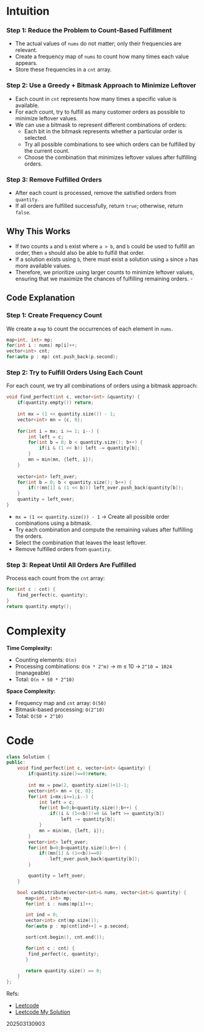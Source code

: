 # Intuition
### Step 1: Reduce the Problem to Count-Based Fulfillment  
- The actual values of `nums` do not matter; only their frequencies are relevant.
- Create a frequency map of `nums` to count how many times each value appears.
- Store these frequencies in a `cnt` array. 

### Step 2: Use a Greedy + Bitmask Approach to Minimize Leftover  
- Each count in `cnt` represents how many times a specific value is available.
- For each count, try to fulfill as many customer orders as possible to minimize leftover values.
- We can use a bitmask to represent different combinations of orders:
  - Each bit in the bitmask represents whether a particular order is selected.
  - Try all possible combinations to see which orders can be fulfilled by the current count.
  - Choose the combination that minimizes leftover values after fulfilling orders.

### Step 3: Remove Fulfilled Orders  
- After each count is processed, remove the satisfied orders from `quantity`.
- If all orders are fulfilled successfully, return `true`; otherwise, return `false`.

## Why This Works  
- If two counts `a` and `b` exist where `a > b`, and `b` could be used to fulfill an order, then `a` should also be able to fulfill that order. 
- If a solution exists using `b`, there must exist a solution using `a` since `a` has more available values.
- Therefore, we prioritize using larger counts to minimize leftover values, ensuring that we maximize the chances of fulfilling remaining orders.  -
## Code Explanation  
### Step 1: Create Frequency Count  
We create a `map` to count the occurrences of each element in `nums`.
```cpp
map<int, int> mp;
for(int i : nums) mp[i]++;
vector<int> cnt;
for(auto p : mp) cnt.push_back(p.second);
```

### Step 2: Try to Fulfill Orders Using Each Count  
For each count, we try all combinations of orders using a bitmask approach: 
```cpp
void find_perfect(int c, vector<int> &quantity) {
    if(quantity.empty()) return;
    
    int mx = (1 << quantity.size()) - 1;
    vector<int> mn = {c, 0};
    
    for(int i = mx; i >= 1; i--) {
        int left = c;
        for(int b = 0; b < quantity.size(); b++) {
            if(i & (1 << b)) left -= quantity[b];
        }
        mn = min(mn, {left, i});
    }
    
    vector<int> left_over;
    for(int b = 0; b < quantity.size(); b++) {
        if(!(mn[1] & (1 << b))) left_over.push_back(quantity[b]);
    }
    quantity = left_over;
}
```

- `mx = (1 << quantity.size()) - 1` → Create all possible order combinations using a bitmask.
- Try each combination and compute the remaining values after fulfilling the orders.
- Select the combination that leaves the least leftover.
- Remove fulfilled orders from `quantity`.

### Step 3: Repeat Until All Orders Are Fulfilled  
Process each count from the `cnt` array:
```cpp
for(int c : cnt) {
    find_perfect(c, quantity);
}
return quantity.empty();
```

# Complexity  
**Time Complexity:**
- Counting elements: `O(n)` 
- Processing combinations: `O(m * 2^m)` → m ≤ 10 → `2^10 = 1024` (manageable)
- Total: `O(n + 50 * 2^10)` 

**Space Complexity:**
- Frequency map and `cnt` array: `O(50)`
- Bitmask-based processing: `O(2^10)`
- Total: `O(50 + 2^10)` 

# Code
```cpp []
class Solution {
public:
    void find_perfect(int c, vector<int> &quantity) {
        if(quantity.size()==0)return;
        
        int mx = pow(2, quantity.size()+1)-1;
        vector<int> mn = {c, 0};
        for(int i=mx;i>=1;i--) {
            int left = c;
            for(int b=0;b<quantity.size();b++) {
                if((i & (1<<b))!=0 && left >= quantity[b])
                    left -= quantity[b];
            }
            mn = min(mn, {left, i});
        }
        vector<int> left_over;
        for(int b=0;b<quantity.size();b++) {
            if((mn[1] & (1<<b))==0)
                left_over.push_back(quantity[b]);
        }

        quantity = left_over;
    }

    bool canDistribute(vector<int>& nums, vector<int>& quantity) {
       map<int, int> mp;
       for(int i : nums)mp[i]++; 

       int ind = 0;
       vector<int> cnt(mp.size());
       for(auto p : mp)cnt[ind++] = p.second;

       sort(cnt.begin(), cnt.end());

       for(int c : cnt) {
        find_perfect(c, quantity);
       }

       return quantity.size() == 0;
    }
};
```

Refs: 
- [Leetcode](https://leetcode.com/problems/distribute-repeating-integers/description/)
- [Leetcode My Solution](https://leetcode.com/problems/distribute-repeating-integers/solutions/6531073/intuitive-greedy-bitmask-approach-to-min-9021)


202503130903
